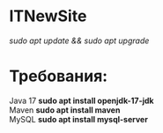 # ITNewSite

*sudo apt update && sudo apt upgrade*

# Требования:
Java 17  **sudo apt install openjdk-17-jdk**<br/>
Maven **sudo apt install maven**<br/>
MySQL **sudo apt install mysql-server**<br/>
